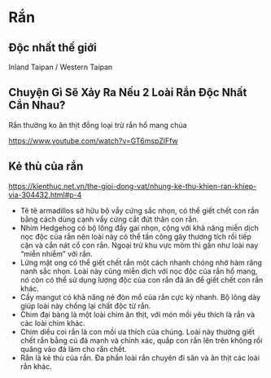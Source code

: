 
# Rắn 

## Độc nhất thế giới 

Inland Taipan / Western Taipan

## Chuyện Gì Sẽ Xảy Ra Nếu 2 Loài Rắn Độc Nhất Cắn Nhau?

Rắn thường ko ăn thịt đồng loại trừ rắn hổ mang chúa

https://www.youtube.com/watch?v=GT6mspZlFfw

## Kẻ thù của rắn 

https://kienthuc.net.vn/the-gioi-dong-vat/nhung-ke-thu-khien-ran-khiep-via-304432.html#p-4

- Tê tê armadillos sở hữu bộ vẩy cứng sắc nhọn, có thể giết chết con rắn bằng cách dùng cạnh vẩy cứng cắt đứt thân con rắn.
- Nhím Hedgehog có bộ lông đầy gai nhọn, cộng với khả năng miễn dịch nọc độc của rắn nên loài này có thể tấn công gây thương tích rồi tiếp cận và cắn nát cổ con rắn. Ngoại trừ khu vực mõm thì gần như loài nay “miễn nhiễm” với rắn.
- Lửng mật ong có thể giết chết rắn một cách nhanh chóng nhờ hàm răng nanh sắc nhọn. Loài này cũng miễn dịch với nọc độc của rắn hổ mang, nó còn có thể sử dụng lượng độc của con rắn đã ăn để giết chết con rắn khác.
- Cầy mangut có khả năng né đòn mổ của rắn cực kỳ nhanh. Bộ lông dày giúp loài này chống lại chất độc từ rắn.
- Chim đại bàng là một loài chim ăn thịt, với món mồi yêu thích là rắn và các loài chim khác.
- Chim diều coi rắn là con mồi ưa thích của chúng. Loài này thường giết chết rắn bằng cú đá mạnh và chính xác, quắp con rắn lên trên không rồi quăng vào đá làm cho rắn chết.
- Rắn là kẻ thù của rắn. Đa phần loài rắn chuyên đi săn và ăn thịt các loài rắn khác.
